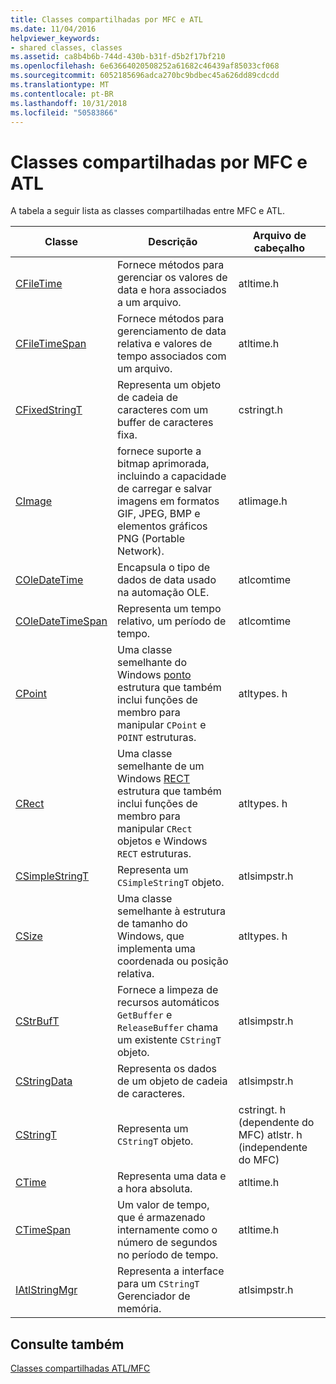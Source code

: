 ```yaml
---
title: Classes compartilhadas por MFC e ATL
ms.date: 11/04/2016
helpviewer_keywords:
- shared classes, classes
ms.assetid: ca8b4b6b-744d-430b-b31f-d5b2f17bf210
ms.openlocfilehash: 6e63664020508252a61682c46439af85033cf068
ms.sourcegitcommit: 6052185696adca270bc9bdbec45a626dd89cdcdd
ms.translationtype: MT
ms.contentlocale: pt-BR
ms.lasthandoff: 10/31/2018
ms.locfileid: "50583866"
---
```

# <a name="classes-shared-by-mfc-and-atl"></a>Classes compartilhadas por MFC e ATL

A tabela a seguir lista as classes compartilhadas entre MFC e ATL.

|Classe|Descrição|Arquivo de cabeçalho|
|-----------|-----------------|-----------------|
|[CFileTime](../../atl-mfc-shared/reference/cfiletime-class.md)|Fornece métodos para gerenciar os valores de data e hora associados a um arquivo.|atltime.h|
|[CFileTimeSpan](../../atl-mfc-shared/reference/cfiletimespan-class.md)|Fornece métodos para gerenciamento de data relativa e valores de tempo associados com um arquivo.|atltime.h|
|[CFixedStringT](../../atl-mfc-shared/reference/cfixedstringt-class.md)|Representa um objeto de cadeia de caracteres com um buffer de caracteres fixa.|cstringt.h|
|[CImage](../../atl-mfc-shared/reference/cimage-class.md)|fornece suporte a bitmap aprimorada, incluindo a capacidade de carregar e salvar imagens em formatos GIF, JPEG, BMP e elementos gráficos PNG (Portable Network).|atlimage.h|
|[COleDateTime](../../atl-mfc-shared/reference/coledatetime-class.md)|Encapsula o tipo de dados de data usado na automação OLE.|atlcomtime|
|[COleDateTimeSpan](../../atl-mfc-shared/reference/coledatetimespan-class.md)|Representa um tempo relativo, um período de tempo.|atlcomtime|
|[CPoint](../../atl-mfc-shared/reference/cpoint-class.md)|Uma classe semelhante do Windows [ponto](../../mfc/reference/point-structure.md) estrutura que também inclui funções de membro para manipular `CPoint` e `POINT` estruturas.|atltypes. h|
|[CRect](../../atl-mfc-shared/reference/crect-class.md)|Uma classe semelhante de um Windows [RECT](../../mfc/reference/rect-structure.md) estrutura que também inclui funções de membro para manipular `CRect` objetos e Windows `RECT` estruturas.|atltypes. h|
|[CSimpleStringT](../../atl-mfc-shared/reference/csimplestringt-class.md)|Representa um `CSimpleStringT` objeto.|atlsimpstr.h|
|[CSize](../../atl-mfc-shared/reference/csize-class.md)|Uma classe semelhante à estrutura de tamanho do Windows, que implementa uma coordenada ou posição relativa.|atltypes. h|
|[CStrBufT](../../atl-mfc-shared/reference/cstrbuft-class.md)|Fornece a limpeza de recursos automáticos `GetBuffer` e `ReleaseBuffer` chama um existente `CStringT` objeto.|atlsimpstr.h|
|[CStringData](../../atl-mfc-shared/reference/cstringdata-class.md)|Representa os dados de um objeto de cadeia de caracteres.|atlsimpstr.h|
|[CStringT](../../atl-mfc-shared/reference/cstringt-class.md)|Representa um `CStringT` objeto.|cstringt. h (dependente do MFC) atlstr. h (independente do MFC)|
|[CTime](../../atl-mfc-shared/reference/ctime-class.md)|Representa uma data e a hora absoluta.|atltime.h|
|[CTimeSpan](../../atl-mfc-shared/reference/ctimespan-class.md)|Um valor de tempo, que é armazenado internamente como o número de segundos no período de tempo.|atltime.h|
|[IAtlStringMgr](../../atl-mfc-shared/reference/iatlstringmgr-class.md)|Representa a interface para um `CStringT` Gerenciador de memória.|atlsimpstr.h|

## <a name="see-also"></a>Consulte também

[Classes compartilhadas ATL/MFC](../../atl-mfc-shared/atl-mfc-shared-classes.md)


